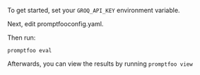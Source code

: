 To get started, set your `GROQ_API_KEY` environment variable.

Next, edit promptfooconfig.yaml.

Then run:

```
promptfoo eval
```

Afterwards, you can view the results by running `promptfoo view`
